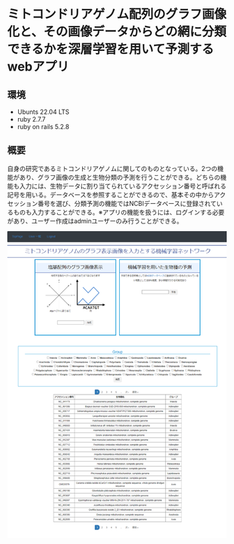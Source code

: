 # ミトコンドリアゲノム配列のグラフ画像化と、その画像データからどの網に分類できるかを深層学習を用いて予測するwebアプリ

## 環境
- Ubunts 22.04 LTS
- ruby 2.7.7
- ruby on rails 5.2.8

## 概要

自身の研究であるミトコンドリアゲノムに関してのものとなっている。2つの機能があり、グラフ画像の生成と生物分類の予測を行うことができる。どちらの機能も入力には、生物データに割り当てられているアクセッション番号と呼ばれる記号を用いる。データベースを参照することができるので、基本その中からアクセッション番号を選び、分類予測の機能ではNCBIデータベースに登録されているものも入力することができる。※アプリの機能を扱うには、ログインする必要があり、ユーザー作成はadminユーザーのみ行うことができる。

![画像の説明](page_view/top_page.png "top")
